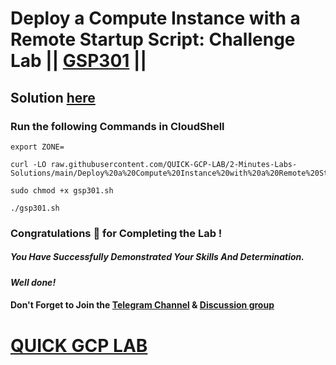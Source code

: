 # Deploy a Compute Instance with a Remote Startup Script: Challenge Lab || [GSP301](https://www.cloudskillsboost.google/focuses/1735?parent=catalog) ||

## Solution [here](https://youtu.be/ZU2Aw6LPuxs)

### Run the following Commands in CloudShell

```
export ZONE=
```
```
curl -LO raw.githubusercontent.com/QUICK-GCP-LAB/2-Minutes-Labs-Solutions/main/Deploy%20a%20Compute%20Instance%20with%20a%20Remote%20Startup%20Script%20Challenge%20Lab/gsp301.sh

sudo chmod +x gsp301.sh

./gsp301.sh
```

### Congratulations 🎉 for Completing the Lab !

##### *You Have Successfully Demonstrated Your Skills And Determination.*

#### *Well done!*

#### Don't Forget to Join the [Telegram Channel](https://t.me/quickgcplab) & [Discussion group](https://t.me/quickgcplabchats)

# [QUICK GCP LAB](https://www.youtube.com/@quickgcplab)
